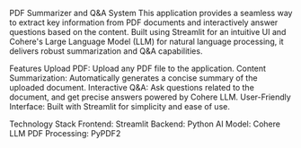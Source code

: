 PDF Summarizer and Q&A System
This application provides a seamless way to extract key information from PDF documents and interactively answer questions based on the content. Built using Streamlit for an intuitive UI and Cohere's Large Language Model (LLM) for natural language processing, it delivers robust summarization and Q&A capabilities.

Features
Upload PDF: Upload any PDF file to the application.
Content Summarization: Automatically generates a concise summary of the uploaded document.
Interactive Q&A: Ask questions related to the document, and get precise answers powered by Cohere LLM.
User-Friendly Interface: Built with Streamlit for simplicity and ease of use.


Technology Stack
Frontend: Streamlit
Backend: Python
AI Model: Cohere LLM
PDF Processing: PyPDF2
